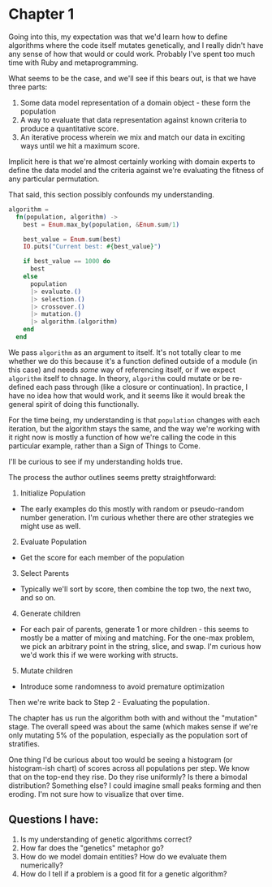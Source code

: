# Chapter 1

Going into this, my expectation was that we'd learn how to define algorithms
where the code itself mutates genetically, and I really didn't have any sense of
how that would or could work. Probably I've spent too much time with Ruby and
metaprogramming.

What seems to be the case, and we'll see if this bears out, is that we have
three parts:

1. Some data model representation of a domain object - these form the population
2. A way to evaluate that data representation against known criteria to produce
   a quantitative score.
3. An iterative process wherein we mix and match our data in exciting ways until
   we hit a maximum score.

Implicit here is that we're almost certainly working with domain experts to
define the data model and the criteria against we're evaluating the fitness of
any particular permutation.

That said, this section possibly confounds my understanding.

```elixir
algorithm =
  fn(population, algorithm) ->
    best = Enum.max_by(population, &Enum.sum/1)

    best_value = Enum.sum(best)
    IO.puts("Current best: #{best_value}")

    if best_value == 1000 do
      best
    else
      population
      |> evaluate.()
      |> selection.()
      |> crossover.()
      |> mutation.()
      |> algorithm.(algorithm)
    end
  end
```

We pass `algorithm` as an argument to itself. It's not totally clear to me
whether we do this because it's a function defined outside of a module (in this
case) and needs _some_ way of referencing itself, or if we expect `algorithm`
itself to chnage. In theory, `algorithm` could mutate or be re-defined each pass
through (like a closure or continuation). In practice, I have no idea how that
would work, and it seems like it would break the general spirit of doing this
functionally.

For the time being, my understanding is that `population` changes with each
iteration, but the algorithm stays the same, and the way we're working with it
right now is mostly a function of how we're calling the code in this particular
example, rather than a Sign of Things to Come.

I'll be curious to see if my understanding holds true.

The process the author outlines seems pretty straightforward:

1. Initialize Population
  + The early examples do this mostly with random or pseudo-random number
    generation. I'm curious whether there are other strategies we might use as
    well.
2. Evaluate Population
  + Get the score for each member of the population
3. Select Parents
  + Typically we'll sort by score, then combine the top two, the next two, and
    so on.
4. Generate children
  + For each pair of parents, generate 1 or more children - this seems to mostly
    be a matter of mixing and matching. For the one-max problem, we pick an
    arbitrary point in the string, slice, and swap. I'm curious how we'd work
    this if we were working with structs.
5. Mutate children
  + Introduce some randomness to avoid premature optimization

Then we're write back to Step 2 - Evaluating the population.

The chapter has us run the algorithm both with and without the "mutation"
stage. The overall speed was about the same (which makes sense if we're only
mutating 5% of the population, especially as the population sort of stratifies.

One thing I'd be curious about too would be seeing a histogram (or histogram-ish
chart) of scores across all populations per step. We know that on the top-end
they rise. Do they rise uniformly? Is there a bimodal distribution? Something
else? I could imagine small peaks forming and then eroding. I'm not sure how to
visualize that over time.

## Questions I have:

1. Is my understanding of genetic algorithms correct?
2. How far does the "genetics" metaphor go?
3. How do we model domain entities? How do we evaluate them numerically?
4. How do I tell if a problem is a good fit for a genetic algorithm?
